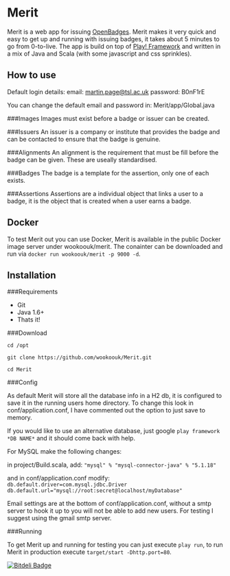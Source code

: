 Merit
============

Merit is a web app for issuing [OpenBadges](http://openbadges.org/). Merit makes it very quick and easy to get up and running with issuing badges, it takes about 5 minutes to go from 0-to-live. The app is build on top of [Play! Framework](http://www.playframework.com/) and written in a mix of Java and Scala (with some javascript and css sprinkles).


How to use
----------

Default login details:
email: martin.page@tsl.ac.uk
password: B0nF1rE

You can change the default email and password in: Merit/app/Global.java


###Images
Images must exist before a badge or issuer can be created.

###Issuers
An issuer is a company or institute that provides the badge and can be contacted to ensure that the badge is genuine.

###Alignments
An alignment is the requirement that must be fill before the badge can be given. These are useally standardised.

###Badges
The badge is a template for the assertion, only one of each exists.

###Assertions
Assertions are a individual object that links a user to a badge, it is the object that is created when a user earns a badge.

Docker
------

To test Merit out you can use Docker, Merit is available in the public Docker image server under wookoouk/merit. The conainter can be downloaded and run via `docker run wookoouk/merit -p 9000 -d`.

Installation
------------

###Requirements

* Git
* Java 1.6+
* Thats it!

###Download

`cd /opt`

`git clone https://github.com/wookoouk/Merit.git`

`cd Merit`

###Config

As default Merit will store all the database info in a H2 db, it is configured to save it in the running users home directory.
To change this look in conf/application.conf, I have commented out the option to just save to memory.

If you would like to use an alternative database, just google `play framework *DB NAME*` and it should come back with help.

For MySQL make the following changes:


in project/Build.scala, add:
`
"mysql" % "mysql-connector-java" % "5.1.18"
`

and in conf/application.conf modify:
`
db.default.driver=com.mysql.jdbc.Driver
db.default.url="mysql://root:secret@localhost/myDatabase"
`

Email settings are at the bottom of conf/application.conf, without a smtp server to hook it up to you will not be able to add new users.
For testing I suggest using the gmail smtp server.

###Running

To get Merit up and running for testing you can just execute `play run`, to run Merit in production execute `target/start -Dhttp.port=80`.


[![Bitdeli Badge](https://d2weczhvl823v0.cloudfront.net/wookoouk/merit/trend.png)](https://bitdeli.com/free "Bitdeli Badge")

